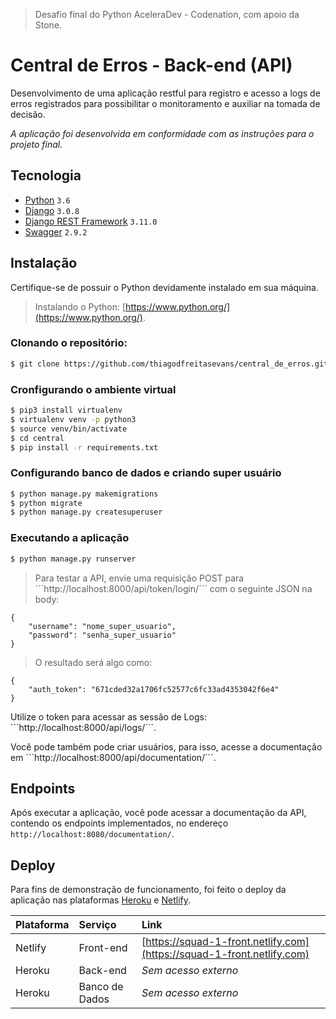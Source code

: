 > Desafio final do Python AceleraDev - Codenation, com apoio da Stone.

# Central de Erros - Back-end (API)

Desenvolvimento de uma aplicação restful para registro e acesso a logs de erros registrados para possibilitar o monitoramento e auxiliar na tomada de decisão.

*A aplicação foi desenvolvida em conformidade com as instruções para o projeto final.* 

## Tecnologia

- [Python](https://www.python.org/) ```3.6```
- [Django](https://www.djangoproject.com/) ```3.0.8```
- [Django REST Framework](https://www.django-rest-framework.org/) ```3.11.0```
- [Swagger](https://swagger.io/) ```2.9.2```

## Instalação

Certifique-se de possuir o Python devidamente instalado em sua máquina.
> Instalando o Python: [https://www.python.org/](https://www.python.org/).

### Clonando o repositório:

```bash
$ git clone https://github.com/thiagodfreitasevans/central_de_erros.git
```

### Cronfigurando o ambiente virtual

```bash
$ pip3 install virtualenv
$ virtualenv venv -p python3
$ source venv/bin/activate
$ cd central
$ pip install -r requirements.txt
```

### Configurando banco de dados e criando super usuário

```bash
$ python manage.py makemigrations
$ python migrate
$ python manage.py createsuperuser
```

### Executando a aplicação

```bash
$ python manage.py runserver
```

> Para testar a API, envie uma requisição POST para ```http://localhost:8000/api/token/login/´´´ com o seguinte JSON na body:

```
{
	"username": "nome_super_usuario",
	"password": "senha_super_usuario"
}
```

> O resultado será algo como:

```
{
    "auth_token": "671cded32a1706fc52577c6fc33ad4353042f6e4"
}
```

Utilize o token para acessar as sessão de Logs: ```http://localhost:8000/api/logs/´´´.

Você pode também pode criar usuários, para isso, acesse a documentação em ```http://localhost:8000/api/documentation/´´´.

## Endpoints

Após executar a aplicação, você pode acessar a documentação da API, contendo os endpoints implementados, no endereço ```http://localhost:8080/documentation/```.

## Deploy

Para fins de demonstração de funcionamento, foi feito o deploy da aplicação nas plataformas [Heroku](https://www.heroku.com/) e [Netlify](https://www.netlify.com/).

| Plataforma | Serviço | Link |
| :--- | :--- | :--- |
| Netlify | Front-end | [https://squad-1-front.netlify.com](https://squad-1-front.netlify.com)|
| Heroku | Back-end | *Sem acesso externo* |
| Heroku | Banco de Dados | *Sem acesso externo* |